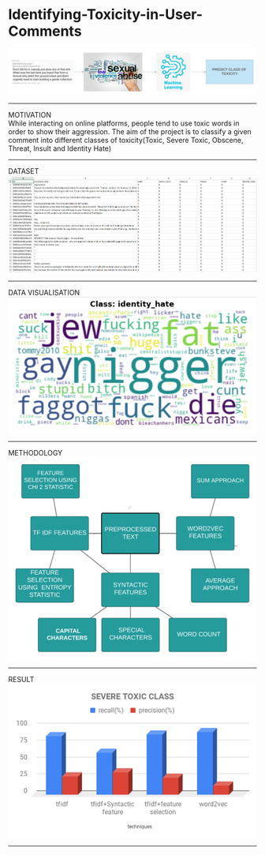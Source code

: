 # Identifying-Toxicity-in-User-Comments
![prblemStatementScreen](https://github.com/suman9868/Identifying-Toxicity-in-User-Comments/blob/master/additional%20screens/Problem_Statement.png)
<br />
<hr>

MOTIVATION
<br />
While interacting on online platforms, people tend to use toxic words in order to show their aggression. The aim of the project is to classify a given comment into different classes of toxicity(Toxic, Severe Toxic, Obscene, Threat, Insult and Identity Hate)
<hr>

DATASET
<br />
![DatasetTrain](https://github.com/suman9868/Identifying-Toxicity-in-User-Comments/blob/master/additional%20screens/Dataset-%20Train.PNG)
<hr>

DATA VISUALISATION
<br />
![identityHate](https://github.com/suman9868/Identifying-Toxicity-in-User-Comments/blob/master/additional%20screens/wordcloud%20-%20identity_hate.PNG)
<hr>

METHODOLOGY
<br />
![Methodology](https://github.com/suman9868/Identifying-Toxicity-in-User-Comments/blob/master/additional%20screens/methodology.png)
<hr>

RESULT
<br />
![toxicClass](https://github.com/suman9868/Identifying-Toxicity-in-User-Comments/blob/master/additional%20screens/SEVERE%20TOXIC%20CLASS.png)
<hr>
